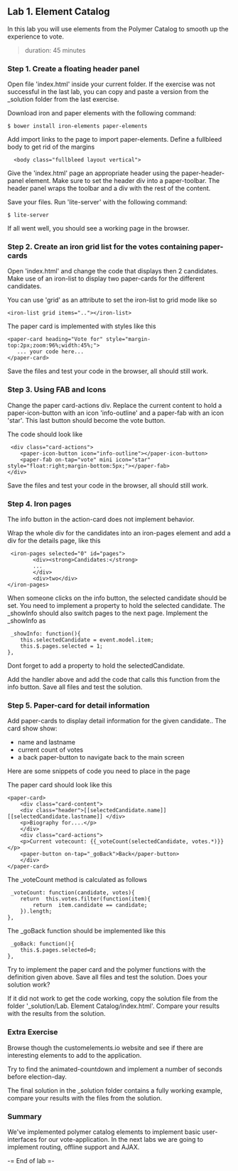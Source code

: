 ## Lab 1. Element Catalog
In this lab you will use elements from the Polymer Catalog to smooth up the experience to vote.
> duration: 45 minutes

### Step 1. Create a floating header panel
Open file 'index.html' inside your current folder. If the exercise was not successful in the last
lab, you can copy and paste a version from the _solution folder from the last exercise.


Download iron and paper elements with the following command:
```
$ bower install iron-elements paper-elements
```

Add import links to the page to import paper-elements.
Define a fullbleed body to get rid of the margins
```
  <body class="fullbleed layout vertical">
```

Give the 'index.html' page an appropriate header using the paper-header-panel element.
Make sure to set the header div into a paper-toolbar. The header panel wraps the toolbar
and a div with the rest of the content.


Save your files. Run 'lite-server' with the following command:
```
$ lite-server
```

If all went well, you should see a working page in the browser.


### Step 2. Create an iron grid list for the votes containing paper-cards
Open 'index.html' and change the code that displays then 2 candidates. 
Make use of an iron-list to display two paper-cards for the different candidates.

You can use 'grid' as an attribute to set the iron-list to grid mode like so 
```
<iron-list grid items=".."></iron-list>
```

The paper card is implemented with styles like this
```
<paper-card heading="Vote for" style="margin-top:2px;zoom:96%;width:45%;">
   ... your code here...
</paper-card>
```

Save the files and test your code in the browser, all should still work.

### Step 3. Using FAB and Icons
Change the paper card-actions div. Replace the current content to hold a paper-icon-button with an icon 'info-outline' and
a paper-fab with an icon 'star'. This last button should become the vote button.

The code should look like 
```
 <div class="card-actions">
    <paper-icon-button icon="info-outline"></paper-icon-button>
    <paper-fab on-tap="vote" mini icon="star" style="float:right;margin-bottom:5px;"></paper-fab>
</div>
```

Save the files and test your code in the browser, all should still work.


### Step 4. Iron pages
The info button in the action-card does not implement behavior.

Wrap the whole div for the candidates into an iron-pages element and add a div
for the details page, like this
```
 <iron-pages selected="0" id="pages">
        <div><strong>Candidates:</strong>
        ...
        </div>
        <div>two</div>
</iron-pages>
```

When someone clicks on the info button, the selected candidate should be set.
You need to implement a property to hold the selected candidate.
The _showInfo should also switch pages to the next page. Implement the _showInfo as 

```
 _showInfo: function(){
    this.selectedCandidate = event.model.item;
    this.$.pages.selected = 1;
},
```

Dont forget to add a property to hold the selectedCandidate.

Add the handler above and add the code that calls this function from the info button.
Save all files and test the solution.


### Step 5. Paper-card for detail information
Add paper-cards to display detail information for the given candidate..
The card show show:
- name and lastname
- current count of votes
- a back paper-button to navigate back to the main screen

Here are some snippets of code you need to place in the page

The paper card should look like this
```
<paper-card>
    <div class="card-content">
    <div class="header">[[selectedCandidate.name]] [[selectedCandidate.lastname]] </div>
    <p>Biography for....</p>
    </div>
    <div class="card-actions">
    <p>Current votecount: {{_voteCount(selectedCandidate, votes.*)}} </p>
    <paper-button on-tap="_goBack">Back</paper-button>
    </div>
</paper-card>
```

The _voteCount method is calculated as follows
```
 _voteCount: function(candidate, votes){
    return  this.votes.filter(function(item){ 
        return  item.candidate == candidate;
    }).length;
},
```

The _goBack function should be implemented like this
```
 _goBack: function(){
    this.$.pages.selected=0;
},
```

Try to implement the paper card and the polymer functions with the definition given above.
Save all files and test the solution. Does your solution work?


If it did not work to get the code working, copy the solution file from the folder 
'_solution/Lab. Element Catalog/index.html'. Compare your results with the results from the solution.

### Extra Exercise
Browse though the customelements.io website and see if there are interesting elements
to add to the application.


Try to find the animated-countdown and implement a number of seconds before election-day.

The final solution in the _solution folder contains a fully working example, compare your 
results with the  files from the solution.

### Summary
We've implemented polymer catalog elements to implement basic user-interfaces for our
vote-application. In the next labs we are going to implement routing, offline support and AJAX.

-= End of lab =-
  